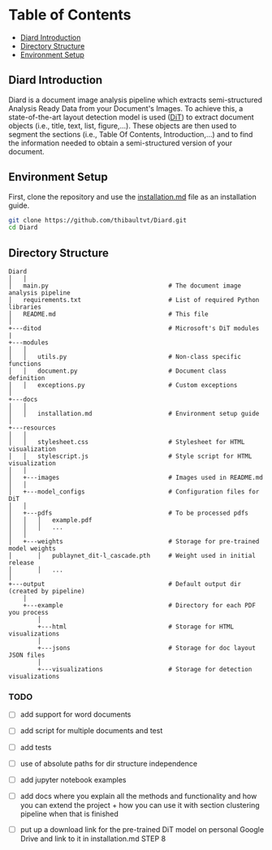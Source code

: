 # Table of Contents
- [Diard Introduction](#diard-introduction)
- [Directory Structure](#directory-structure)
- [Environment Setup](#environment-setup)

## Diard Introduction
Diard is a document image analysis pipeline which extracts semi-structured Analysis Ready Data from your Document's Images. To achieve this, a state-of-the-art layout detection model is used ([DiT](https://github.com/microsoft/unilm/tree/master/dit)) to extract document objects (i.e., title, text, list, figure,...). These objects are then used to segment the sections (i.e., Table Of Contents, Introduction,...) and to find the information needed to obtain a semi-structured version of your document.

## Environment Setup
First, clone the repository and use the [installation.md](docs/installation.md) file as an installation guide.

```bash
git clone https://github.com/thibaultvt/Diard.git
cd Diard
```

## Directory Structure

```tree
Diard
│   │
│   main.py                                 # The document image analysis pipeline
│   requirements.txt                        # List of required Python libraries
│   README.md                               # This file
│
+---ditod                                   # Microsoft's DiT modules
|
+---modules
│   │
│   │   utils.py                            # Non-class specific functions
│   │   document.py                         # Document class definition
│   │   exceptions.py                       # Custom exceptions
│ 
+---docs
│   │
│   │   installation.md                     # Environment setup guide
│ 
+---resources
│   │
│   │   stylesheet.css                      # Stylesheet for HTML visualization
│   │   stylescript.js                      # Style script for HTML visualization
│   │
│   +---images                              # Images used in README.md
│   │
│   +---model_configs                       # Configuration files for DiT
│   │
│   +---pdfs                                # To be processed pdfs
│   │   │   example.pdf
│   │   │   ...
│   │
│   +---weights                             # Storage for pre-trained model weights
│       │   publaynet_dit-l_cascade.pth     # Weight used in initial release
│       │   ...
│
+---output                                  # Default output dir (created by pipeline)
    │
    +---example                             # Directory for each PDF you process
        │    
        +---html                            # Storage for HTML visualizations    
        │
        +---jsons                           # Storage for doc layout JSON files
        │ 
        +---visualizations                  # Storage for detection visualizations
```


### TODO
* [ ] add support for word documents
* [ ] add script for multiple documents and test
* [ ] add tests
* [ ] use of absolute paths for dir structure independence
* [ ] add jupyter notebook examples
* [ ] add docs where you explain all the methods and functionality and how you can extend the project + how you can use it with section clustering pipeline when that is finished
* [ ] put up a download link for the pre-trained DiT model on personal Google Drive and link to it in installation.md STEP 8


